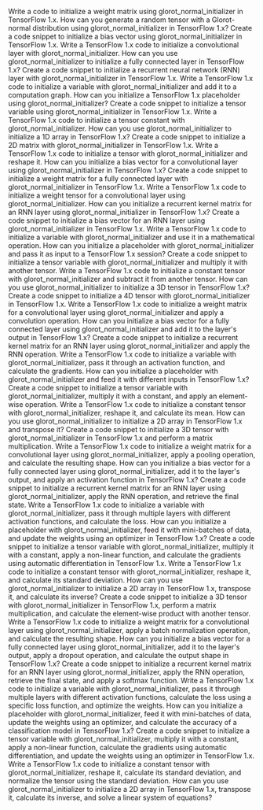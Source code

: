 Write a code to initialize a weight matrix using glorot_normal_initializer in TensorFlow 1.x.
How can you generate a random tensor with a Glorot-normal distribution using glorot_normal_initializer in TensorFlow 1.x?
Create a code snippet to initialize a bias vector using glorot_normal_initializer in TensorFlow 1.x.
Write a TensorFlow 1.x code to initialize a convolutional layer with glorot_normal_initializer.
How can you use glorot_normal_initializer to initialize a fully connected layer in TensorFlow 1.x?
Create a code snippet to initialize a recurrent neural network (RNN) layer with glorot_normal_initializer in TensorFlow 1.x.
Write a TensorFlow 1.x code to initialize a variable with glorot_normal_initializer and add it to a computation graph.
How can you initialize a TensorFlow 1.x placeholder using glorot_normal_initializer?
Create a code snippet to initialize a tensor variable using glorot_normal_initializer in TensorFlow 1.x.
Write a TensorFlow 1.x code to initialize a tensor constant with glorot_normal_initializer.
How can you use glorot_normal_initializer to initialize a 1D array in TensorFlow 1.x?
Create a code snippet to initialize a 2D matrix with glorot_normal_initializer in TensorFlow 1.x.
Write a TensorFlow 1.x code to initialize a tensor with glorot_normal_initializer and reshape it.
How can you initialize a bias vector for a convolutional layer using glorot_normal_initializer in TensorFlow 1.x?
Create a code snippet to initialize a weight matrix for a fully connected layer with glorot_normal_initializer in TensorFlow 1.x.
Write a TensorFlow 1.x code to initialize a weight tensor for a convolutional layer using glorot_normal_initializer.
How can you initialize a recurrent kernel matrix for an RNN layer using glorot_normal_initializer in TensorFlow 1.x?
Create a code snippet to initialize a bias vector for an RNN layer using glorot_normal_initializer in TensorFlow 1.x.
Write a TensorFlow 1.x code to initialize a variable with glorot_normal_initializer and use it in a mathematical operation.
How can you initialize a placeholder with glorot_normal_initializer and pass it as input to a TensorFlow 1.x session?
Create a code snippet to initialize a tensor variable with glorot_normal_initializer and multiply it with another tensor.
Write a TensorFlow 1.x code to initialize a constant tensor with glorot_normal_initializer and subtract it from another tensor.
How can you use glorot_normal_initializer to initialize a 3D tensor in TensorFlow 1.x?
Create a code snippet to initialize a 4D tensor with glorot_normal_initializer in TensorFlow 1.x.
Write a TensorFlow 1.x code to initialize a weight matrix for a convolutional layer using glorot_normal_initializer and apply a convolution operation.
How can you initialize a bias vector for a fully connected layer using glorot_normal_initializer and add it to the layer's output in TensorFlow 1.x?
Create a code snippet to initialize a recurrent kernel matrix for an RNN layer using glorot_normal_initializer and apply the RNN operation.
Write a TensorFlow 1.x code to initialize a variable with glorot_normal_initializer, pass it through an activation function, and calculate the gradients.
How can you initialize a placeholder with glorot_normal_initializer and feed it with different inputs in TensorFlow 1.x?
Create a code snippet to initialize a tensor variable with glorot_normal_initializer, multiply it with a constant, and apply an element-wise operation.
Write a TensorFlow 1.x code to initialize a constant tensor with glorot_normal_initializer, reshape it, and calculate its mean.
How can you use glorot_normal_initializer to initialize a 2D array in TensorFlow 1.x and transpose it?
Create a code snippet to initialize a 3D tensor with glorot_normal_initializer in TensorFlow 1.x and perform a matrix multiplication.
Write a TensorFlow 1.x code to initialize a weight matrix for a convolutional layer using glorot_normal_initializer, apply a pooling operation, and calculate the resulting shape.
How can you initialize a bias vector for a fully connected layer using glorot_normal_initializer, add it to the layer's output, and apply an activation function in TensorFlow 1.x?
Create a code snippet to initialize a recurrent kernel matrix for an RNN layer using glorot_normal_initializer, apply the RNN operation, and retrieve the final state.
Write a TensorFlow 1.x code to initialize a variable with glorot_normal_initializer, pass it through multiple layers with different activation functions, and calculate the loss.
How can you initialize a placeholder with glorot_normal_initializer, feed it with mini-batches of data, and update the weights using an optimizer in TensorFlow 1.x?
Create a code snippet to initialize a tensor variable with glorot_normal_initializer, multiply it with a constant, apply a non-linear function, and calculate the gradients using automatic differentiation in TensorFlow 1.x.
Write a TensorFlow 1.x code to initialize a constant tensor with glorot_normal_initializer, reshape it, and calculate its standard deviation.
How can you use glorot_normal_initializer to initialize a 2D array in TensorFlow 1.x, transpose it, and calculate its inverse?
Create a code snippet to initialize a 3D tensor with glorot_normal_initializer in TensorFlow 1.x, perform a matrix multiplication, and calculate the element-wise product with another tensor.
Write a TensorFlow 1.x code to initialize a weight matrix for a convolutional layer using glorot_normal_initializer, apply a batch normalization operation, and calculate the resulting shape.
How can you initialize a bias vector for a fully connected layer using glorot_normal_initializer, add it to the layer's output, apply a dropout operation, and calculate the output shape in TensorFlow 1.x?
Create a code snippet to initialize a recurrent kernel matrix for an RNN layer using glorot_normal_initializer, apply the RNN operation, retrieve the final state, and apply a softmax function.
Write a TensorFlow 1.x code to initialize a variable with glorot_normal_initializer, pass it through multiple layers with different activation functions, calculate the loss using a specific loss function, and optimize the weights.
How can you initialize a placeholder with glorot_normal_initializer, feed it with mini-batches of data, update the weights using an optimizer, and calculate the accuracy of a classification model in TensorFlow 1.x?
Create a code snippet to initialize a tensor variable with glorot_normal_initializer, multiply it with a constant, apply a non-linear function, calculate the gradients using automatic differentiation, and update the weights using an optimizer in TensorFlow 1.x.
Write a TensorFlow 1.x code to initialize a constant tensor with glorot_normal_initializer, reshape it, calculate its standard deviation, and normalize the tensor using the standard deviation.
How can you use glorot_normal_initializer to initialize a 2D array in TensorFlow 1.x, transpose it, calculate its inverse, and solve a linear system of equations?